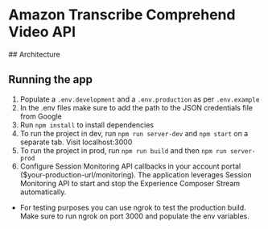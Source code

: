 # Amazon Transcribe Comprehend Video API


## Architecture



## Running the app

1. Populate a `.env.development` and a `.env.production` as per `.env.example`
2. In the .env files make sure to add the path to the JSON credentials file from Google
3. Run `npm install` to install dependencies
4. To run the project in dev, run `npm run server-dev` and `npm start` on a separate tab. Visit localhost:3000
5. To run the project in prod, run `npm run build` and then `npm run server-prod`
6. Configure Session Monitoring API callbacks in your account portal ($your-production-url/monitoring). The application leverages Session Monitoring API to start and stop the Experience Composer Stream automatically.

- For testing purposes you can use ngrok to test the production build. Make sure to run ngrok on port 3000 and populate the env variables.
